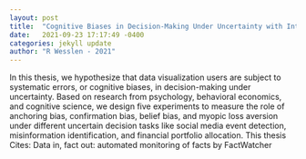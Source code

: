 ```yaml
---
layout: post
title:  "Cognitive Biases in Decision-Making Under Uncertainty with Interactive Data Visualizations"
date:   2021-09-23 17:17:49 -0400
categories: jekyll update
author: "R Wesslen - 2021"
---
```

In this thesis, we hypothesize that data visualization users are subject to systematic errors, or cognitive biases, in decision-making under uncertainty. Based on research from psychology, behavioral economics, and cognitive science, we design five experiments to measure the role of anchoring bias, confirmation bias, belief bias, and myopic loss aversion under different uncertain decision tasks like social media event detection, misinformation identification, and financial portfolio allocation. This thesis Cites: Data in, fact out: automated monitoring of facts by FactWatcher